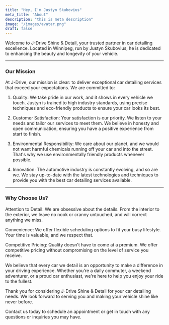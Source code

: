 ```yaml
---
title: "Hey, I'm Justyn Skubovius"
meta_title: "About"
description: "this is meta description"
image: "/images/avatar.png"
draft: false
---
```


Welcome to J-Drive Shine & Detail, your trusted partner in car detailing excellence. Located in Winnipeg, run by Justyn Skubovius, he is dedicated to enhancing the beauty and longevity of your vehicle.

<hr>

### Our Mission

At J-Drive, our mission is clear: to deliver exceptional car detailing services that exceed your expectations. We are committed to:

1. Quality: We take pride in our work, and it shows in every vehicle we touch. Justyn is trained to high industry standards, using precise techniques and eco-friendly products to ensure your car looks its best.

2. Customer Satisfaction: Your satisfaction is our priority. We listen to your needs and tailor our services to meet them. We believe in honesty and open communication, ensuring you have a positive experience from start to finish.

3. Environmental Responsibility: We care about our planet, and we would not want harmful chemicals running off your car and into the street. That's why we use environmentally friendly products whenever possible.

4. Innovation: The automotive industry is constantly evolving, and so are we. We stay up-to-date with the latest technologies and techniques to provide you with the best car detailing services available.

<hr>

### Why Choose Us?

Attention to Detail: We are obsessive about the details. From the interior to the exterior, we leave no nook or cranny untouched, and will correct anything we miss.

Convenience: We offer flexible scheduling options to fit your busy lifestyle. Your time is valuable, and we respect that.

Competitive Pricing: Quality doesn't have to come at a premium. We offer competitive pricing without compromising on the level of service you receive.

 

We believe that every car we detail is an opportunity to make a difference in your driving experience. Whether you're a daily commuter, a weekend adventurer, or a proud car enthusiast, we're here to help you enjoy your ride to the fullest.

Thank you for considering J-Drive Shine & Detail for your car detailing needs. We look forward to serving you and making your vehicle shine like never before.

Contact us today to schedule an appointment or get in touch with any questions or inquiries you may have.
